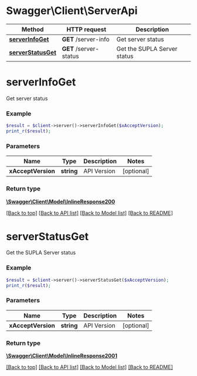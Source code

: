 # Swagger\Client\ServerApi

Method | HTTP request | Description
------------- | ------------- | -------------
[**serverInfoGet**](ServerApi.md#serverInfoGet) | **GET** /server-info | Get server status
[**serverStatusGet**](ServerApi.md#serverStatusGet) | **GET** /server-status | Get the SUPLA Server status


# **serverInfoGet**

Get server status

### Example
```php
$result = $client->server()->serverInfoGet($xAcceptVersion);
print_r($result);
```

### Parameters

Name | Type | Description  | Notes
------------- | ------------- | ------------- | -------------
 **xAcceptVersion** | **string**| API Version | [optional]

### Return type

[**\Swagger\Client\Model\InlineResponse200**](../Model/InlineResponse200.md)

[[Back to top]](#) [[Back to API list]](../../README.md#documentation-for-api-endpoints) [[Back to Model list]](../../README.md#documentation-for-models) [[Back to README]](../../README.md)

# **serverStatusGet**

Get the SUPLA Server status

### Example
```php
$result = $client->server()->serverStatusGet($xAcceptVersion);
print_r($result);
```

### Parameters

Name | Type | Description  | Notes
------------- | ------------- | ------------- | -------------
 **xAcceptVersion** | **string**| API Version | [optional]

### Return type

[**\Swagger\Client\Model\InlineResponse2001**](../Model/InlineResponse2001.md)

[[Back to top]](#) [[Back to API list]](../../README.md#documentation-for-api-endpoints) [[Back to Model list]](../../README.md#documentation-for-models) [[Back to README]](../../README.md)

